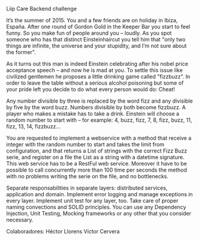 Liip Care Backend challenge 

It’s the summer of 2015. You and a few friends are on holiday in Ibiza, España. After one round of Gordon Gold in the ​Keeper ​Bar you start to feel funny. So you make fun of people around you – loudly. As you spot someone who has that distinct Einstein­haircut you tell him that "only two things are infinite, the universe and your stupidity, and I’m not sure about the former".

As it turns out this man is indeed Einstein celebrating after his nobel price acceptance speech – and now he is mad at you. To settle this issue like civilized gentlemen he proposes a little drinking game called "fizz­buzz". In order to leave the table without a serious alcohol poisoning but some of your pride left you decide to do what every person would do: Cheat! 

Any number divisible by three is replaced by the word fizz and any divisible by five by the word buzz. Numbers divisible by both become fizzbuzz. A player who makes a mistake has to take a drink. Einstein will choose a random number to start with – for example: 4, buzz, fizz, 7, 8, fizz, buzz, 11, fizz, 13, 14, fizzbuzz... 

You are requested to implement a webservice with a method that receive a integer with the random number to start and takes the limit from configuration, and that returns a List of strings with the correct Fizz Buzz serie, and register on a file the List as a string with a datetime signature. This web service has to be a RestFul web service. Moreover it have to be possible to call concurrently more than 100 time per seconds the method with no problems writing the serie on the file, and no bottlenecks.

Separate responsabilities in separate layers: distributed services, application and domain. Implement error logging and manage exceptions in every layer. Implement unit test for any layer, too. Take care of proper naming convections and SOLID principles. You can use any Dependency Injection, Unit Testing, Mocking frameworks or any other that you consider necessary.

Colaboradores:
Héctor Llorens
Víctor Cervera
